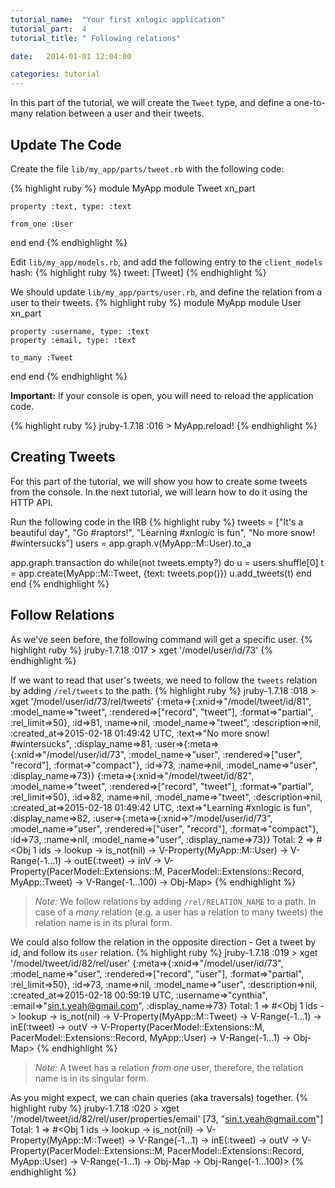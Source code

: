 ```yaml
---
tutorial_name:  "Your first xnlogic application"
tutorial_part:  4
tutorial_title: " Following relations"

date:   2014-01-01 12:04:00

categories: tutorial
---
```


In this part of the tutorial, we will create the `Tweet` type, and define a one-to-many relation between a user and their tweets.

## Update The Code

Create the file `lib/my_app/parts/tweet.rb` with the following code:

{% highlight ruby %}
module MyApp
  module Tweet
    xn_part

    property :text, type: :text

    from_one :User

  end
end
{% endhighlight %}

Edit `lib/my_app/models.rb`, and add the following entry to the `client_models` hash:
{% highlight ruby %}
tweet: [Tweet]
{% endhighlight %}

We should update `lib/my_app/parts/user.rb`, and define the relation from a user to their tweets.
{% highlight ruby %}
module MyApp
  module User
    xn_part

    property :username, type: :text
    property :email, type: :text

    to_many :Tweet
  end
end
{% endhighlight %}

__Important:__ If your console is open, you will need to reload the application code.

{% highlight ruby %}
jruby-1.7.18 :016 > MyApp.reload!
{% endhighlight %}


## Creating Tweets

For this part of the tutorial, we will show you how to create some tweets from the console. In the next tutorial, we will learn how to do it using the HTTP API.

Run the following code in the IRB
{% highlight ruby %}
tweets = ["It's a beautiful day", "Go #raptors!", "Learning #xnlogic is fun", "No more snow! #wintersucks"]
users = app.graph.v(MyApp::M::User).to_a

app.graph.transaction do
    while(not tweets.empty?) do
        u = users.shuffle[0]
        t = app.create(MyApp::M::Tweet, {text: tweets.pop()})
        u.add_tweets(t)
    end
end
{% endhighlight %}


## Follow Relations

As we've seen before, the following command will get a specific user.
{% highlight ruby %}
jruby-1.7.18 :017 > xget '/model/user/id/73'
{% endhighlight %}

If we want to read that user's tweets, we need to follow the `tweets` relation by adding `/rel/tweets` to the path.
{% highlight ruby %}
jruby-1.7.18 :018 > xget '/model/user/id/73/rel/tweets'
{:meta=>{:xnid=>"/model/tweet/id/81", :model_name=>"tweet", :rendered=>["record", "tweet"], :format=>"partial", :rel_limit=>50}, :id=>81, :name=>nil, :model_name=>"tweet", :description=>nil, :created_at=>2015-02-18 01:49:42 UTC, :text=>"No more snow! #wintersucks", :display_name=>81, :user=>{:meta=>{:xnid=>"/model/user/id/73", :model_name=>"user", :rendered=>["user", "record"], :format=>"compact"}, :id=>73, :name=>nil, :model_name=>"user", :display_name=>73}}
{:meta=>{:xnid=>"/model/tweet/id/82", :model_name=>"tweet", :rendered=>["record", "tweet"], :format=>"partial", :rel_limit=>50}, :id=>82, :name=>nil, :model_name=>"tweet", :description=>nil, :created_at=>2015-02-18 01:49:42 UTC, :text=>"Learning #xnlogic is fun", :display_name=>82, :user=>{:meta=>{:xnid=>"/model/user/id/73", :model_name=>"user", :rendered=>["user", "record"], :format=>"compact"}, :id=>73, :name=>nil, :model_name=>"user", :display_name=>73}}
Total: 2
 => #<Obj 1 ids -> lookup -> is_not(nil) -> V-Property(MyApp::M::User) -> V-Range(-1...1) -> outE(:tweet) -> inV -> V-Property(PacerModel::Extensions::M, PacerModel::Extensions::Record, MyApp::Tweet) -> V-Range(-1...100) -> Obj-Map>
{% endhighlight %}

> _Note:_ We follow relations by adding `/rel/RELATION_NAME` to a path. In case of a _many_ relation (e.g. a user has a relation to many tweets) the relation name is in its plural form.

We could also follow the relation in the opposite direction - Get a tweet by id, and follow its `user` relation.
{% highlight ruby %}
jruby-1.7.18 :019 > xget '/model/tweet/id/82/rel/user'
{:meta=>{:xnid=>"/model/user/id/73", :model_name=>"user", :rendered=>["record", "user"], :format=>"partial", :rel_limit=>50}, :id=>73, :name=>nil, :model_name=>"user", :description=>nil, :created_at=>2015-02-18 00:59:19 UTC, :username=>"cynthia", :email=>"sin.t.yeah@gmail.com", :display_name=>73}
Total: 1
 => #<Obj 1 ids -> lookup -> is_not(nil) -> V-Property(MyApp::M::Tweet) -> V-Range(-1...1) -> inE(:tweet) -> outV -> V-Property(PacerModel::Extensions::M, PacerModel::Extensions::Record, MyApp::User) -> V-Range(-1...1) -> Obj-Map>
{% endhighlight %}

> _Note:_ A tweet has a relation _from one_ user, therefore, the relation name is in its singular form.

As you might expect, we can chain queries (aka traversals) together.
{% highlight ruby %}
jruby-1.7.18 :020 > xget '/model/tweet/id/82/rel/user/properties/email'
[73, "sin.t.yeah@gmail.com"]
Total: 1
 => #<Obj 1 ids -> lookup -> is_not(nil) -> V-Property(MyApp::M::Tweet) -> V-Range(-1...1) -> inE(:tweet) -> outV -> V-Property(PacerModel::Extensions::M, PacerModel::Extensions::Record, MyApp::User) -> V-Range(-1...1) -> Obj-Map -> Obj-Range(-1...100)>
{% endhighlight %}

